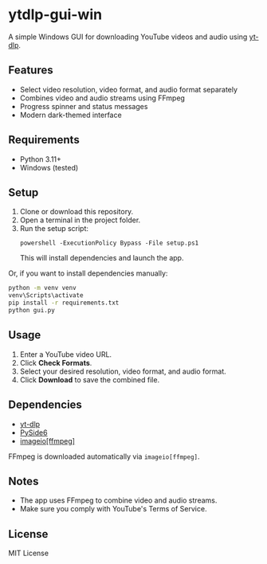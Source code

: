 # ytdlp-gui-win

A simple Windows GUI for downloading YouTube videos and audio using [yt-dlp](https://github.com/yt-dlp/yt-dlp).

## Features
- Select video resolution, video format, and audio format separately
- Combines video and audio streams using FFmpeg
- Progress spinner and status messages
- Modern dark-themed interface

## Requirements
- Python 3.11+
- Windows (tested)

## Setup
1. Clone or download this repository.
2. Open a terminal in the project folder.
3. Run the setup script:
    ```
    powershell -ExecutionPolicy Bypass -File setup.ps1
    ```
   This will install dependencies and launch the app.

Or, if you want to install dependencies manually:
```sh
python -m venv venv
venv\Scripts\activate
pip install -r requirements.txt
python gui.py
```

## Usage
1. Enter a YouTube video URL.
2. Click **Check Formats**.
3. Select your desired resolution, video format, and audio format.
4. Click **Download** to save the combined file.

## Dependencies
- [yt-dlp](https://github.com/yt-dlp/yt-dlp)
- [PySide6](https://pypi.org/project/PySide6/)
- [imageio[ffmpeg]](https://pypi.org/project/imageio-ffmpeg/)

FFmpeg is downloaded automatically via `imageio[ffmpeg]`.

## Notes
- The app uses FFmpeg to combine video and audio streams.
- Make sure you comply with YouTube's Terms of Service.

## License
MIT License